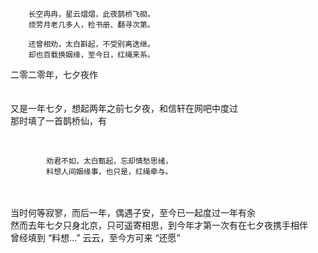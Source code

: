         长空冉冉，星云熠熠，此夜鹊桥飞砌。
        烦劳月老几多人，检书册、翻寻次第。
        
        还曾相劝，太白斟起，不受别离迭继。
        却也百载换姻缘，至今日，红绳来系。

二零二零年，七夕夜作
<br><br><br>
又是一年七夕，想起两年之前七夕夜，和信轩在网吧中度过
<br>
那时填了一首鹊桥仙，有
<br>
<br>
```

        劝君不如，太白甄起，忘却情愁思绪，
        料想人间姻缘事，也只是，红绳牵与。

```
<br>
<br>
当时何等寂寥，而后一年，偶遇子安，至今已一起度过一年有余
<br>
然而去年七夕只身北京，只可遥寄相思，到今年才第一次有在七夕夜携手相伴
<br>
曾经填到 “料想...” 云云，至今方可来 “还愿” 
